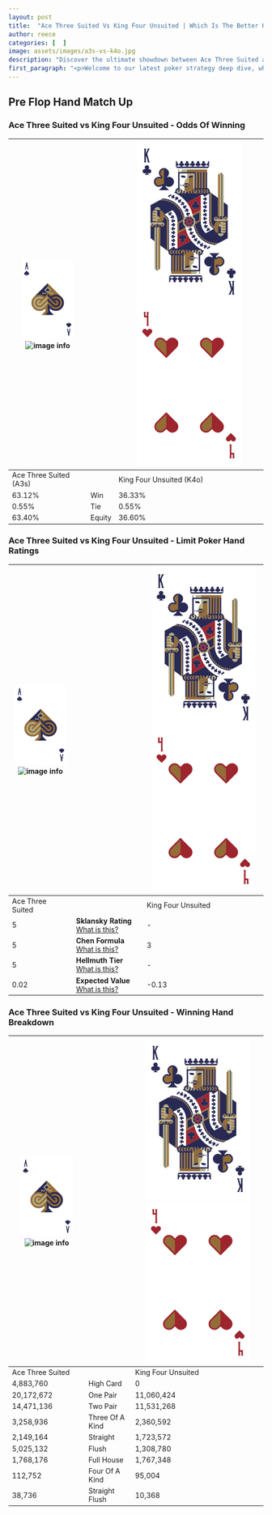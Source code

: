 ```yaml
---
layout: post
title:  "Ace Three Suited Vs King Four Unsuited | Which Is The Better Hand In Poker? A Complete Guide"
author: reece
categories: [  ]
image: assets/images/a3s-vs-k4o.jpg
description: "Discover the ultimate showdown between Ace Three Suited and King Four Unsuited in poker! Uncover the odds, strategies, and scenarios where one hand triumphs over the other. Get ready to up your poker game with this thrilling analysis."
first_paragraph: "<p>Welcome to our latest poker strategy deep dive, where we're pitting two distinct hands against each other in a high-stakes showdown: Ace Three Suited vs King Four Unsuited.</p><p>In the dynamic world of poker, every decision counts, and knowing which hand holds the upper hand is key to your success at the table.</p><p>In this article, we'll dissect these two hands, explore the scenarios where one dominates the other, and equip you with the knowledge to make strategic choices that can tip the odds in your favor.</p><p>Get ready to unravel the intriguing dynamics of these poker hands and elevate your game to new heights.</p>"
---
```




[comment]: # (sp0)

## Pre Flop Hand Match Up

<div class="table hand-ratings" markdown="1"> 



### Ace Three Suited vs King Four Unsuited - Odds Of Winning


    
| ![image info](assets/images/hand1/A.png) ![image info](assets/images/hand1/3s.png) |  | ![image info](assets/images/hand2/K.png) ![image info](assets/images/hand2/4o.png) |
| -------- | -------- | -------- |
| Ace Three Suited (A3s) |  | King Four Unsuited (K4o) |
| 63.12% | Win | 36.33% |
| 0.55% | Tie | 0.55% |
| 63.40% | Equity | 36.60% |




[comment]: # (sp1)



### Ace Three Suited vs King Four Unsuited - Limit Poker Hand Ratings


    
| ![image info](assets/images/hand1/A.png) ![image info](assets/images/hand1/3s.png) |  | ![image info](assets/images/hand2/K.png) ![image info](assets/images/hand2/4o.png) |
| -------- | -------- | -------- |
| Ace Three Suited |  | King Four Unsuited |
| 5 | **Sklansky Rating** [What is this?](/sklansky-rating-explained) | - |
| 5 | **Chen Formula** [What is this?](/chen-formula-explained) | 3 |
| 5 | **Hellmuth Tier** [What is this?](/Hellmuth-tier-explained) | - |
| 0.02 | **Expected Value** [What is this?](/expected-value-explained) | -0.13 |




[comment]: # (sp2)



### Ace Three Suited vs King Four Unsuited - Winning Hand Breakdown


    
| ![image info](assets/images/hand1/A.png) ![image info](assets/images/hand1/3s.png) |  | ![image info](assets/images/hand2/K.png) ![image info](assets/images/hand2/4o.png) |
| -------- | -------- | -------- |
| Ace Three Suited |  | King Four Unsuited |
| 4,883,760 | High Card | 0 |
| 20,172,672 | One Pair | 11,060,424 |
| 14,471,136 | Two Pair | 11,531,268 |
| 3,258,936 | Three Of A Kind | 2,360,592 |
| 2,149,164 | Straight | 1,723,572 |
| 5,025,132 | Flush | 1,308,780 |
| 1,768,176 | Full House | 1,767,348 |
| 112,752 | Four Of A Kind | 95,004 |
| 38,736 | Straight Flush | 10,368 |




[comment]: # (sp3)



</div>

[comment]: # (sp4)



[comment]: # (sp5)

